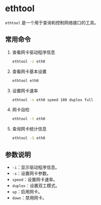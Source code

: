 # ethtool

`ethtool` 是一个用于查询和控制网络接口的工具。

## 常用命令

1. 查看网卡驱动程序信息

   ```bash
   ethtool -i eth0
   ```

2. 查看网卡基本设置

   ```bash
   ethtool eth0
   ```

3. 设置网卡速率

   ```bash
   ethtool -s eth0 speed 100 duplex full
   ```

4. 网卡自检

    ```bash
    ethtool -t eth0
    ```

5. 查询网卡统计信息

    ```bash
    ethtool -S eth0
    ```

## 参数说明

- `-i`：显示驱动程序信息。
- `-s`：设置网卡参数。
- `speed`：设置网卡速率。
- `duplex`：设置双工模式。
- `up`：启用网卡。
- `down`：禁用网卡。

